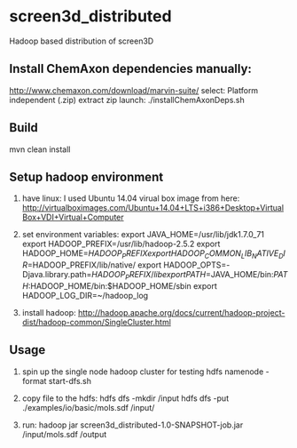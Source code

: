 screen3d_distributed
====================

Hadoop based distribution of screen3D


Install ChemAxon dependencies manually:
---------------------------------------
http://www.chemaxon.com/download/marvin-suite/ select:  Platform independent (.zip)
extract zip 
launch:
	./installChemAxonDeps.sh <path-to-marvinbeans-home> 

Build
-----
mvn clean install

Setup hadoop environment
---
1. have linux: 
	I used Ubuntu 14.04 virual box image from here:
	http://virtualboximages.com/Ubuntu+14.04+LTS+i386+Desktop+VirtualBox+VDI+Virtual+Computer

2. set environment variables:
	export JAVA_HOME=/usr/lib/jdk1.7.0_71
	export HADOOP_PREFIX=/usr/lib/hadoop-2.5.2
	export HADOOP_HOME=$HADOOP_PREFIX
	export HADOOP_COMMON_LIB_NATIVE_DIR=$HADOOP_PREFIX/lib/native/
	export HADOOP_OPTS=-Djava.library.path=$HADOOP_PREFIX/lib
	export PATH=$JAVA_HOME/bin:$PATH:$HADOOP_HOME/bin:$HADOOP_HOME/sbin
	export HADOOP_LOG_DIR=~/hadoop_log
		
3. install hadoop:
	http://hadoop.apache.org/docs/current/hadoop-project-dist/hadoop-common/SingleCluster.html

Usage
-----
1. spin up the single node hadoop cluster for testing
	hdfs namenode -format
	start-dfs.sh
	
2. copy file to the hdfs:
	hdfs dfs -mkdir /input
	hdfs dfs -put ./examples/io/basic/mols.sdf /input/

3. run:
	hadoop jar screen3d_distributed-1.0-SNAPSHOT-job.jar /input/mols.sdf /output

	
